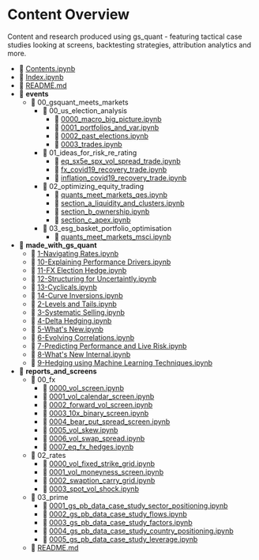 # Content Overview

Content and research produced using gs_quant - featuring tactical case studies looking at screens,
backtesting strategies, attribution analytics and more.

- 📄 [Contents.ipynb](Contents.ipynb)
- 📄 [Index.ipynb](Index.ipynb)
- 📄 [README.md](README.md)
- 📁 **events**
  - 📁 00_gsquant_meets_markets
    - 📁 00_us_election_analysis
      - 📄 [0000_macro_big_picture.ipynb](events/00_gsquant_meets_markets/00_us_election_analysis/0000_macro_big_picture.ipynb)
      - 📄 [0001_portfolios_and_var.ipynb](events/00_gsquant_meets_markets/00_us_election_analysis/0001_portfolios_and_var.ipynb)
      - 📄 [0002_past_elections.ipynb](events/00_gsquant_meets_markets/00_us_election_analysis/0002_past_elections.ipynb)
      - 📄 [0003_trades.ipynb](events/00_gsquant_meets_markets/00_us_election_analysis/0003_trades.ipynb)
    - 📁 01_ideas_for_risk_re_rating
      - 📄 [eq_sx5e_spx_vol_spread_trade.ipynb](events/00_gsquant_meets_markets/01_ideas_for_risk_re_rating/eq_sx5e_spx_vol_spread_trade.ipynb)
      - 📄 [fx_covid19_recovery_trade.ipynb](events/00_gsquant_meets_markets/01_ideas_for_risk_re_rating/fx_covid19_recovery_trade.ipynb)
      - 📄 [inflation_covid19_recovery_trade.ipynb](events/00_gsquant_meets_markets/01_ideas_for_risk_re_rating/inflation_covid19_recovery_trade.ipynb)
    - 📁 02_optimizing_equity_trading
      - 📄 [quants_meet_markets_qes.ipynb](events/00_gsquant_meets_markets/02_optimizing_equity_trading/quants_meet_markets_qes.ipynb)
      - 📄 [section_a_liquidity_and_clusters.ipynb](events/00_gsquant_meets_markets/02_optimizing_equity_trading/section_a_liquidity_and_clusters.ipynb)
      - 📄 [section_b_ownership.ipynb](events/00_gsquant_meets_markets/02_optimizing_equity_trading/section_b_ownership.ipynb)
      - 📄 [section_c_apex.ipynb](events/00_gsquant_meets_markets/02_optimizing_equity_trading/section_c_apex.ipynb)
    - 📁 03_esg_basket_portfolio_optimisation
      - 📄 [quants_meet_markets_msci.ipynb](events/00_gsquant_meets_markets/03_esg_basket_portfolio_optimisation/quants_meet_markets_msci.ipynb)
- 📁 **made_with_gs_quant**
  - 📄 [1-Navigating Rates.ipynb](made_with_gs_quant/1-Navigating%20Rates.ipynb)
  - 📄 [10-Explaining Performance Drivers.ipynb](made_with_gs_quant/10-Explaining%20Performance%20Drivers.ipynb)
  - 📄 [11-FX Election Hedge.ipynb](made_with_gs_quant/11-FX%20Election%20Hedge.ipynb)
  - 📄 [12-Structuring for Uncertaintly.ipynb](made_with_gs_quant/12-Structuring%20for%20Uncertaintly.ipynb)
  - 📄 [13-Cyclicals.ipynb](made_with_gs_quant/13-Cyclicals.ipynb)
  - 📄 [14-Curve Inversions.ipynb](made_with_gs_quant/14-Curve%20Inversions.ipynb)
  - 📄 [2-Levels and Tails.ipynb](made_with_gs_quant/2-Levels%20and%20Tails.ipynb)
  - 📄 [3-Systematic Selling.ipynb](made_with_gs_quant/3-Systematic%20Selling.ipynb)
  - 📄 [4-Delta Hedging.ipynb](made_with_gs_quant/4-Delta%20Hedging.ipynb)
  - 📄 [5-What's New.ipynb](made_with_gs_quant/5-What's%20New.ipynb)
  - 📄 [6-Evolving Correlations.ipynb](made_with_gs_quant/6-Evolving%20Correlations.ipynb)
  - 📄 [7-Predicting Performance and Live Risk.ipynb](made_with_gs_quant/7-Predicting%20Performance%20and%20Live%20Risk.ipynb)
  - 📄 [8-What's New Internal.ipynb](made_with_gs_quant/8-What's%20New%20Internal.ipynb)
  - 📄 [9-Hedging using Machine Learning Techniques.ipynb](made_with_gs_quant/9-Hedging%20using%20Machine%20Learning%20Techniques.ipynb)
- 📁 **reports_and_screens**
  - 📁 00_fx
    - 📄 [0000_vol_screen.ipynb](reports_and_screens/00_fx/0000_vol_screen.ipynb)
    - 📄 [0001_vol_calendar_screen.ipynb](reports_and_screens/00_fx/0001_vol_calendar_screen.ipynb)
    - 📄 [0002_forward_vol_screen.ipynb](reports_and_screens/00_fx/0002_forward_vol_screen.ipynb)
    - 📄 [0003_10x_binary_screen.ipynb](reports_and_screens/00_fx/0003_10x_binary_screen.ipynb)
    - 📄 [0004_bear_put_spread_screen.ipynb](reports_and_screens/00_fx/0004_bear_put_spread_screen.ipynb)
    - 📄 [0005_vol_skew.ipynb](reports_and_screens/00_fx/0005_vol_skew.ipynb)
    - 📄 [0006_vol_swap_spread.ipynb](reports_and_screens/00_fx/0006_vol_swap_spread.ipynb)
    - 📄 [0007_eq_fx_hedges.ipynb](reports_and_screens/00_fx/0007_eq_fx_hedges.ipynb)
  - 📁 02_rates
    - 📄 [0000_vol_fixed_strike_grid.ipynb](reports_and_screens/02_rates/0000_vol_fixed_strike_grid.ipynb)
    - 📄 [0001_vol_moneyness_screen.ipynb](reports_and_screens/02_rates/0001_vol_moneyness_screen.ipynb)
    - 📄 [0002_swaption_carry_grid.ipynb](reports_and_screens/02_rates/0002_swaption_carry_grid.ipynb)
    - 📄 [0003_spot_vol_shock.ipynb](reports_and_screens/02_rates/0003_spot_vol_shock.ipynb)
  - 📁 03_prime
    - 📄 [0001_gs_pb_data_case_study_sector_positioning.ipynb](reports_and_screens/03_prime/0001_gs_pb_data_case_study_sector_positioning.ipynb)
    - 📄 [0002_gs_pb_data_case_study_flows.ipynb](reports_and_screens/03_prime/0002_gs_pb_data_case_study_flows.ipynb)
    - 📄 [0003_gs_pb_data_case_study_factors.ipynb](reports_and_screens/03_prime/0003_gs_pb_data_case_study_factors.ipynb)
    - 📄 [0004_gs_pb_data_case_study_country_positioning.ipynb](reports_and_screens/03_prime/0004_gs_pb_data_case_study_country_positioning.ipynb)
    - 📄 [0005_gs_pb_data_case_study_leverage.ipynb](reports_and_screens/03_prime/0005_gs_pb_data_case_study_leverage.ipynb)
  - 📄 [README.md](reports_and_screens/README.md)
